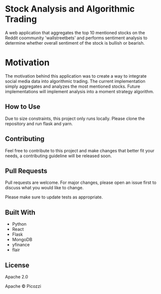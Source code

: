 # Stock Analysis and Algorithmic Trading

A web application that aggregates the top 10 mentioned stocks on the Reddit coommunity 'wallstreetbets' and performs sentiment analysis to determine whether overall sentiment of the stock is bullish or bearish.

# Motivation

The motivation behind this application was to create a way to integrate social media data into algorithmic trading. The current implementation simply aggregates and analyzes the most mentioned stocks. Future implementations will implement analysis into a moment strategy algorithm.

## How to Use

Due to size constraints, this project only runs locally. Please clone the repository and run flask and yarn.

## Contributing

Feel free to contribute to this project and make changes that better fit your needs, a contributing guideline will be released soon.

## Pull Requests

Pull requests are welcome. For major changes, please open an issue first to discuss what you would like to change.

Please make sure to update tests as appropriate.

## Built With

- Python
- React
- Flask
- MongoDB
- yfinance
- flair

## License

Apache 2.0

Apache © Picozzi





